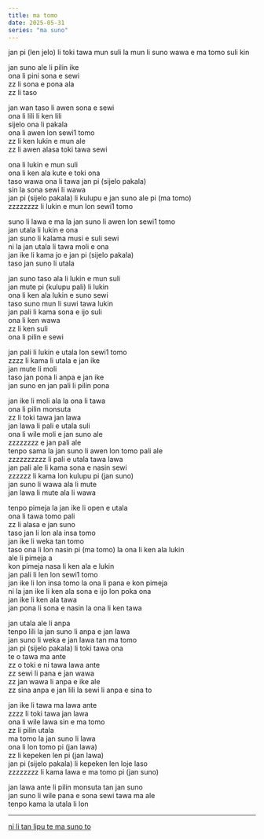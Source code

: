 ```yaml
---
title: ma tomo
date: 2025-05-31
series: "ma suno"
---
```


jan pi (len jelo) li toki tawa mun suli la mun li suno wawa e ma tomo suli kin  

jan suno ale li pilin ike  
ona li pini sona e sewi  
zz li sona e pona ala  
zz li taso  

jan wan taso li awen sona e sewi  
ona li lili li ken lili  
sijelo ona li pakala  
ona li awen lon sewi1 tomo  
zz li ken lukin e mun ale  
zz li awen alasa toki tawa sewi  

ona li lukin e mun suli  
ona li ken ala kute e toki ona  
taso wawa ona li tawa jan pi (sijelo pakala)  
sin la sona sewi li wawa  
jan pi (sijelo pakala) li kulupu e jan suno ale pi (ma tomo)  
zzzzzzzz li lukin e mun lon sewi1 tomo  

suno li lawa e ma la jan suno li awen lon sewi1 tomo  
jan utala li lukin e ona   
jan suno li kalama musi e suli sewi  
ni la jan utala li tawa moli e ona  
jan ike li kama jo e jan pi (sijelo pakala)  
taso jan suno li utala  

jan suno taso ala li lukin e mun suli  
jan mute pi (kulupu pali) li lukin  
ona li ken ala lukin e suno sewi  
taso suno mun li suwi tawa lukin  
jan pali li kama sona e ijo suli  
ona li ken wawa  
zz li ken suli  
ona li pilin e sewi  

jan pali li lukin e utala lon sewi1 tomo  
zzzz li kama li utala e jan ike  
jan mute li moli  
taso jan pona li anpa e jan ike  
jan suno en jan pali li pilin pona  

jan ike li moli ala la ona li tawa  
ona li pilin monsuta  
zz li toki tawa jan lawa  
jan lawa li pali e utala suli  
ona li wile moli e jan suno ale  
zzzzzzzz e jan pali ale  
tenpo sama la jan suno li awen lon tomo pali ale  
zzzzzzzzzz li pali e utala tawa lawa  
jan pali ale li kama sona e nasin sewi  
zzzzzz li kama lon kulupu pi (jan suno)  
jan suno li wawa ala li mute  
jan lawa li mute ala li wawa  

tenpo pimeja la jan ike li open e utala  
ona li tawa tomo pali  
zz li alasa e jan suno  
taso jan li lon ala insa tomo  
jan ike li weka tan tomo  
taso ona li lon nasin pi (ma tomo) la ona li ken ala lukin  
ale li pimeja a  
kon pimeja nasa li ken ala e lukin  
jan pali li len lon sewi1 tomo  
jan ike li lon insa tomo la ona li pana e kon pimeja  
ni la jan ike li ken ala sona e ijo lon poka ona  
jan ike li ken ala tawa  
jan pona li sona e nasin la ona li ken tawa  

jan utala ale li anpa  
tenpo lili la jan suno li anpa e jan lawa  
jan suno li weka e jan lawa tan ma tomo  
jan pi (sijelo pakala) li toki tawa ona  
te o tawa ma ante  
zz o toki e ni tawa lawa ante  
zz sewi li pana e jan wawa  
zz jan wawa li anpa e ike ale  
zz sina anpa e jan lili la sewi li anpa e sina to  

jan ike li tawa ma lawa ante  
zzzz li toki tawa jan lawa  
ona li wile lawa sin e ma tomo  
zz li pilin utala  
ma tomo la jan suno li lawa  
ona li lon tomo pi (jan lawa)  
zz li kepeken len pi (jan lawa)  
jan pi (sijelo pakala) li kepeken len loje laso  
zzzzzzzz li kama lawa e ma tomo pi (jan suno)  

jan lawa ante li pilin monsuta tan jan suno  
jan suno li wile pana e sona sewi tawa ma ale  
tenpo kama la utala li lon  

---

[ni li tan lipu te ma suno to](/ma-suno)  
